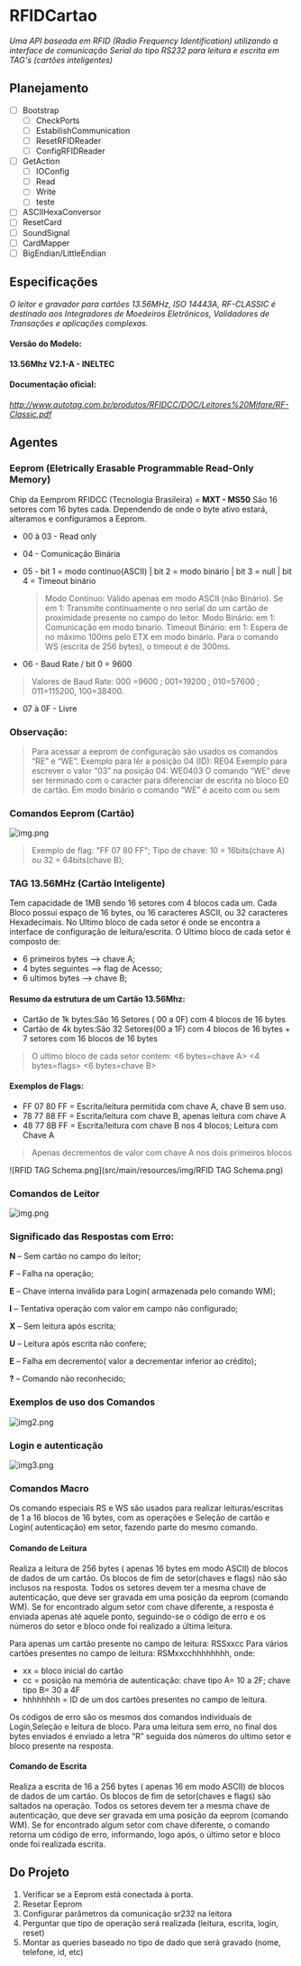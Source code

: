 # RFIDCartao
<i>Uma API baseada em RFID (Radio Frequency Identification) utilizando a interface de comunicação 
Serial do tipo RS232 para leitura e escrita em TAG's (cartões inteligentes)</i>

## Planejamento

- [ ]  Bootstrap
    - [ ] CheckPorts
    - [ ] EstabilishCommunication
    - [ ] ResetRFIDReader
    - [ ] ConfigRFIDReader
    
- [ ] GetAction
    - [ ] IOConfig
    - [ ] Read
    - [ ] Write
    - [ ] teste
    
- [ ] ASCIIHexaConversor
- [ ] ResetCard
- [ ] SoundSignal
- [ ] CardMapper
- [ ] BigEndian/LittleEndian

## Especificações

<i>O leitor e gravador para cartões 13.56MHz, ISO 14443A, RF-CLASSIC é destinado
aos Integradores de Moedeiros Eletrônicos, Validadores de Transações e
aplicações complexas.</i>

#### Versão do Modelo: 
<b>13.56Mhz V2.1-A - INELTEC</b>

#### Documentação oficial:
<i>http://www.autotag.com.br/produtos/RFIDCC/DOC/Leitores%20Mifare/RF-Classic.pdf</i>

## Agentes

### Eeprom (Eletrically Erasable Programmable Read-Only Memory)

Chip da Eemprom RFIDCC (Tecnologia Brasileira) = <b>MXT - MS50</b>
São 16 setores com 16 bytes cada. Dependendo de onde o byte ativo estará, alteramos e configuramos 
a Eeprom.

* 00 à 03 - Read only
* 04 - Comunicação Binária

* 05 - bit 1 = modo contínuo(ASCII) | bit 2 = modo binário | bit 3 = null | bit 4 = Timeout binário
  > Modo Contínuo: Válido apenas em modo ASCII (não Binário). Se em 1: Transmite contínuamente o nro
  serial do um cartão de proximidade presente no campo do leitor.
  Modo Binário: em 1: Comunicação em modo binario.
  Timeout Binário: em 1: Espera de no máximo 100ms pelo ETX em modo binário.
  Para o comando WS (escrita de 256 bytes), o timeout é de 300ms.
  
* 06 - Baud Rate / bit 0 = 9600
> Valores de Baud Rate: 000 =9600 ; 001=19200 ; 010=57600 ; 011=115200, 100=38400.

* 07 à 0F - Livre

### Observação:
> Para acessar a eeprom de configuração são usados os comandos “RE” e “WE”.
Exemplo para lêr a posição 04 (ID): RE04
Exemplo para escrever o valor “03” na posição 04: WE0403<cr>
O comando “WE” deve ser terminado com o caracter <cr> para diferenciar de escrita no bloco E0 de
cartão.
Em modo binário o comando “WE” é aceito com ou sem <cr>

### Comandos Eeprom (Cartão)

![img.png](src/main/resources/img/img.png)

> Exemplo de flag: "FF 07 80 FF";
> Tipo de chave: 10 = 16bits(chave A) ou 32 = 64bits(chave B);

### TAG 13.56MHz (Cartão Inteligente)

Tem capacidade de 1MB sendo 16 setores com 4 blocos cada um.
Cada Bloco possui espaço de 16 bytes, ou 16 caracteres ASCII, ou 32 caracteres Hexadecimais.
No Ultimo bloco de cada setor é onde se encontra a interface de configuração de leitura/escrita.
O Ultimo bloco de cada setor é composto de: 

* 6 primeiros bytes --> chave A;
* 4 bytes seguintes --> flag de Acesso;
* 6 ultimos bytes   --> chave B;

#### Resumo da estrutura de um Cartão 13.56Mhz:
* Cartão de 1k bytes:São 16 Setores ( 00 a 0F) com 4 blocos de 16 bytes
* Cartão de 4k bytes:São 32 Setores(00 a 1F) com 4 blocos de 16 bytes + 7 setores com 16 blocos de 16
bytes

> O ultimo bloco de cada setor contem: <6 bytes=chave A> <4 bytes=flags> <6 bytes=chave B>

#### Exemplos de Flags:
* FF 07 80 FF = Escrita/leitura permitida com chave A, chave B sem uso.
* 78 77 88 FF = Escrita/leitura com chave B, apenas leitura com chave A
* 48 77 8B FF = Escrita/leitura com chave B nos 4 blocos; Leitura com Chave A

> Apenas decrementos de valor com chave A nos dois primeiros blocos

![RFID TAG Schema.png](src/main/resources/img/RFID TAG Schema.png)

### Comandos de Leitor
![img.png](src/main/resources/img/ComandosDeLeitor.png)

### Significado das Respostas com Erro:

<b>N</b> – Sem cartão no campo do leitor;

<b>F</b> – Falha na operação;

<b>E</b> – Chave interna inválida para Login( armazenada pelo comando WM);

<b>I</b> – Tentativa operação com valor em campo não configurado;

<b>X</b> – Sem leitura após escrita;

<b>U</b> – Leitura após escrita não confere;

<b>E</b> – Falha em decremento( valor a decrementar inferior ao crédito);

<b>?</b> – Comando não reconhecido;



### Exemplos de uso dos Comandos

![img2.png](src/main/resources/img/img2.png)



### Login e autenticação

![img3.png](src/main/resources/img/img3.png)



### Comandos Macro

Os comando especiais RS e WS são usados para realizar leituras/escritas de 1 a 16 blocos de 16 bytes,
com as operações e Seleção de cartão e Login( autenticação) em setor, fazendo parte do mesmo comando.

#### Comando de Leitura
Realiza a leitura de 256 bytes ( apenas 16 bytes em modo ASCII) de blocos de dados de um cartão. Os
blocos de fim de setor(chaves e flags) não são inclusos na resposta.
Todos os setores devem ter a mesma chave de autenticação, que deve ser gravada em uma posição da
eeprom (comando WM). Se for encontrado algum setor com chave diferente, a resposta é enviada apenas
até aquele ponto, seguindo-se o código de erro e os números do setor e bloco onde foi realizado a última
leitura.

Para apenas um cartão presente no campo de leitura: RSSxxcc
Para vários cartões presentes no campo de leitura: RSMxxcchhhhhhhh, onde:

* xx = bloco inicial do cartão
* cc = posição na memória de autenticação: chave tipo A= 10 a 2F; chave tipo B= 30 a 4F
* hhhhhhhh = ID de um dos cartões presentes no campo de leitura.

Os códigos de erro são os mesmos dos comandos individuais de Login,Seleção e leitura de bloco.
Para uma leitura sem erro, no final dos bytes enviados é enviado a letra “R” seguida dos números do ultimo
setor e bloco presente na resposta.

#### Comando de Escrita

Realiza a escrita de 16 a 256 bytes ( apenas 16 em modo ASCII) de blocos de dados de um cartão. Os
blocos de fim de setor(chaves e flags) são saltados na operação.
Todos os setores devem ter a mesma chave de autenticação, que deve ser gravada em uma posição da
eeprom (comando WM). Se for encontrado algum setor com chave diferente, o comando retorna um código
de erro, informando, logo após, o último setor e bloco onde foi realizada escrita.

## Do Projeto

1) Verificar se a Eeprom está conectada à porta.
2) Resetar Eeprom
3) Configurar parâmetros da comunicação sr232 na leitora
4) Perguntar que tipo de operação será realizada (leitura, escrita, login, reset)
5) Montar as queries baseado no tipo de dado que será gravado (nome, telefone, id, etc)